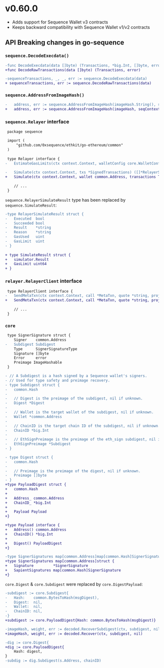 # v0.60.0

- Adds support for Sequence Wallet v3 contracts
- Keeps backward compatibility with Sequence Wallet v1/v2 contracts

## API Breaking changes in go-sequence

### `sequence.DecodeExecdata()`

```diff
-func DecodeExecdata(data []byte) (Transactions, *big.Int, []byte, error)
+func DecodeRawTransactions(data []byte) (Transactions, error)
```

```diff
-sequenceTransactions, _, _, err := sequence.DecodeExecdata(data)
+ sequenceTransactions, err := sequence.DecodeRawTransactions(data)
```

### `sequence.AddressFromImageHash()`

```diff
-   address, err := sequence.AddressFromImageHash(imageHash.String(), seqContext)
+   address, err := sequence.AddressFromImageHash(imageHash, seqContext)
```

### `sequence.Relayer` interface

```diff
 package sequence

 import (
     "github.com/0xsequence/ethkit/go-ethereum/common"
 )
 
 type Relayer interface {
-	EstimateGasLimits(ctx context.Context, walletConfig core.WalletConfig, walletContext WalletContext, txns Transactions) (Transactions, error)
 
-	Simulate(ctx context.Context, txs *SignedTransactions) ([]*RelayerSimulateResult, error)
+	Simulate(ctx context.Context, wallet common.Address, transactions Transactions) ([]*SimulateResult, error)
 
	// ...
 }
```

`sequence.RelayerSimulateResult` type has been replaced by `sequence.SimulateResult`:

```diff
-type RelayerSimulateResult struct {
- 	Executed  bool
- 	Succeeded bool
- 	Result    *string
- 	Reason    *string
- 	GasUsed   uint
- 	GasLimit  uint
- }
 
+ type SimulateResult struct {
+ 	simulator.Result
+ 	GasLimit uint64
+ }
```

### `relayer.RelayerClient` interface

```diff
 type RelayerClient interface {
- 	SendMetaTxn(ctx context.Context, call *MetaTxn, quote *string, projectID *uint64) (bool, string, error)
+	SendMetaTxn(ctx context.Context, call *MetaTxn, quote *string, projectID *uint64, preconditions []*IntentPrecondition) (bool, string, error)
 
	// ...
 }
```

### `core`

```diff
 type SignerSignature struct {
 	Signer    common.Address
-	Subdigest Subdigest
 	Type      SignerSignatureType
 	Signature []byte
 	Error     error
 	Preimage ImageHashable
 }

- // A Subdigest is a hash signed by a Sequence wallet's signers.
- // Used for type safety and preimage recovery.
- type Subdigest struct {
- 	common.Hash
- 
- 	// Digest is the preimage of the subdigest, nil if unknown.
- 	Digest *Digest
- 
- 	// Wallet is the target wallet of the subdigest, nil if unknown.
- 	Wallet *common.Address
- 
- 	// ChainID is the target chain ID of the subdigest, nil if unknown.
- 	ChainID *big.Int
- 
- 	// EthSignPreimage is the preimage of the eth_sign subdigest, nil if unknown.
- 	EthSignPreimage *Subdigest
- }

- type Digest struct {
- 	common.Hash
- 
- 	// Preimage is the preimage of the digest, nil if unknown.
- 	Preimage []byte
- }
+type PayloadDigest struct {
+	common.Hash
+
+	Address_ common.Address
+	ChainID_ *big.Int
+
+	Payload Payload
+}

+type Payload interface {
+	Address() common.Address
+	ChainID() *big.Int
+
+	Digest() PayloadDigest
+}

-type SignerSignatures map[common.Address]map[common.Hash]SignerSignature
+type SignerSignatures map[common.Address]struct {
+	Signature         *SignerSignature
+	SapientSignatures map[common.Hash]SignerSignature
+}
```

`core.Digest` & `core.Subdigest` were replaced by `core.DigestPayload`:

```diff
-subdigest := core.Subdigest{
-	Hash:    common.BytesToHash(msgDigest),
-	Digest:  nil,
-	Wallet:  nil,
-	ChainID: nil,
-}
+subdigest := core.PayloadDigest{Hash: common.BytesToHash(msgDigest)}

-imageHash, weight, err := decoded.RecoverSubdigest(ctx, subdigest, nil)
+imageHash, weight, err := decoded.Recover(ctx, subdigest, nil)
```

```diff
-dig := core.Digest{
+dig := core.PayloadDigest{
	Hash: digest,
}
-subdig := dig.Subdigest(s.Address, chainID)

```

